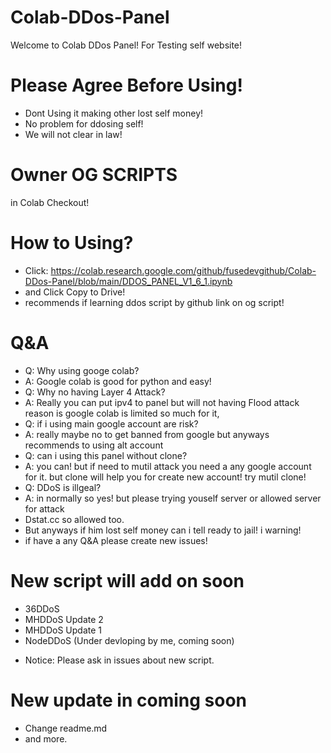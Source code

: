 # Colab-DDos-Panel
Welcome to Colab DDos Panel! For Testing self website!
# Please Agree Before Using!
* Dont Using it making other lost self money!
* No problem for ddosing self!
* We will not clear in law!
# Owner OG SCRIPTS
in Colab Checkout!
# How to Using?
* Click: https://colab.research.google.com/github/fusedevgithub/Colab-DDos-Panel/blob/main/DDOS_PANEL_V1_6_1.ipynb
* and Click Copy to Drive!
* recommends if learning ddos script by github link on og script!
# Q&A
* Q: Why using googe colab?
* A: Google colab is good for python and easy!
* Q: Why no having Layer 4 Attack?
* A: Really you can put ipv4 to panel but will not having Flood attack reason is google colab is limited so much for it,
* Q: if i using main google account are risk?
* A: really maybe no to get banned from google but anyways recommends to using alt account
* Q: can i using this panel without clone?
* A: you can! but if need to mutil attack you need a any google account for it. but clone will help you for create new account! try mutil clone!
* Q: DDoS is illgeal?
* A: in normally so yes! but please trying youself server or allowed server for attack
* Dstat.cc so allowed too.
* But anyways if him lost self money can i tell ready to jail! i warning!
* if have a any Q&A please create new issues!

# New script will add on soon
* 36DDoS
* MHDDoS Update 2
* MHDDoS Update 1
* NodeDDoS (Under devloping by me, coming soon)
- Notice: Please ask in issues about new script.
# New update in coming soon
* Change readme.md
* and more.
